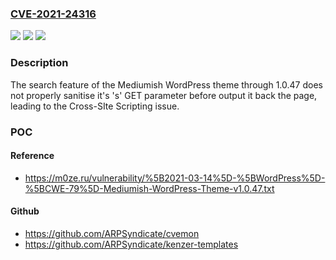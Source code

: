 ### [CVE-2021-24316](https://cve.mitre.org/cgi-bin/cvename.cgi?name=CVE-2021-24316)
![](https://img.shields.io/static/v1?label=Product&message=Mediumish&color=blue)
![](https://img.shields.io/static/v1?label=Version&message=1.0.47%3C%3D%201.0.47%20&color=brighgreen)
![](https://img.shields.io/static/v1?label=Vulnerability&message=CWE-79%20Cross-site%20Scripting%20(XSS)&color=brighgreen)

### Description

The search feature of the Mediumish WordPress theme through 1.0.47 does not properly sanitise it's 's' GET parameter before output it back the page, leading to the Cross-SIte Scripting issue.

### POC

#### Reference
- https://m0ze.ru/vulnerability/%5B2021-03-14%5D-%5BWordPress%5D-%5BCWE-79%5D-Mediumish-WordPress-Theme-v1.0.47.txt

#### Github
- https://github.com/ARPSyndicate/cvemon
- https://github.com/ARPSyndicate/kenzer-templates

